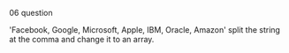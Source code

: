 06 question

'Facebook, Google, Microsoft, Apple, IBM, Oracle, Amazon' split the string at the comma and change it to an array.
